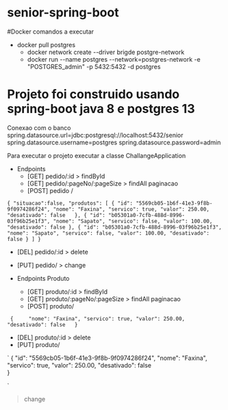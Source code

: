 # senior-spring-boot
#Docker
comandos a executar 
* docker pull postgres
  * docker network create --driver brigde postgre-network
  * docker run --name postgres --network=postgres-network -e "POSTGRES_admin" -p 5432:5432 -d postgres
  

# Projeto foi construido usando spring-boot java 8 e postgres 13
Conexao com o banco
spring.datasource.url=jdbc:postgresql://localhost:5432/senior
spring.datasource.username=postgres
spring.datasource.password=admin

Para executar o projeto executar a classe ChallangeApplication


* Endpoints
  * [GET] pedido/:id  > findById
  * [GET] pedido/:pageNo/:pageSize > findAll paginacao
  * [POST] pedido /

` {
	"situacao":false,
	"produtos": [
    {
      "id": "5569cb05-1b6f-41e3-9f8b-9f0974286f24",
      "nome": "Faxina",
      "servico": true,
      "valor": 250.00,
      "desativado": false  
    },
    {
      "id": "b05301a0-7cfb-488d-8996-03f96b25e1f3",
      "nome": "Sapato",
      "servico": false,
      "valor": 100.00,
      "desativado": false
    },
    {
      "id": "b05301a0-7cfb-488d-8996-03f96b25e1f3",
      "nome": "Sapato",
      "servico": false,
      "valor": 100.00,
      "desativado": false
    }
  ]
}  `

* [DEL] pedido/:id > delete
* [PUT] pedido/ > change


* Endpoints Produto
  * [GET] produto/:id  > findById
  * [GET] produto/:pageNo/:pageSize > findAll paginacao
  * [POST] produto/

` 
{    
    "nome": "Faxina",
    "servico": true,
    "valor": 250.00,
    "desativado": false  
}
`
  

 * [DEL] produto/:id > delete
 * [PUT] produto/
 
`
{
    "id": "5569cb05-1b6f-41e3-9f8b-9f0974286f24",
    "nome": "Faxina",
    "servico": true,
    "valor": 250.00,
    "desativado": false  
}

`
> change

